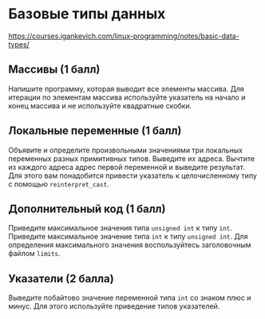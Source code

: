 # Базовые типы данных
https://courses.igankevich.com/linux-programming/notes/basic-data-types/
## Массивы (1 балл)
Напишите программу, которая выводит все элементы массива. Для итерации по элементам массива используйте указатель на начало и конец массива и не используйте квадратные скобки.

## Локальные переменные (1 балл)
Объявите и определите произвольными значениями три локальных переменных разных примитивных типов. Выведите их адреса. Вычтите из каждого адреса адрес первой переменной и выведите результат. Для этого вам понадобится привести указатель к целочисленному типу с помощью `reinterpret_cast`.

## Дополнительный код (1 балл)
Приведите максимальное значения типа `unsigned int` к типу `int`. Приведите максимальное значение типа `int` к типу `unsigned int`. Для определения максимального значения воспользуйтесь заголовочным файлом `limits`.

## Указатели (2 балла)
Выведите побайтово значение переменной типа `int` со знаком плюс и минус. Для этого используйте приведение типов указателей.